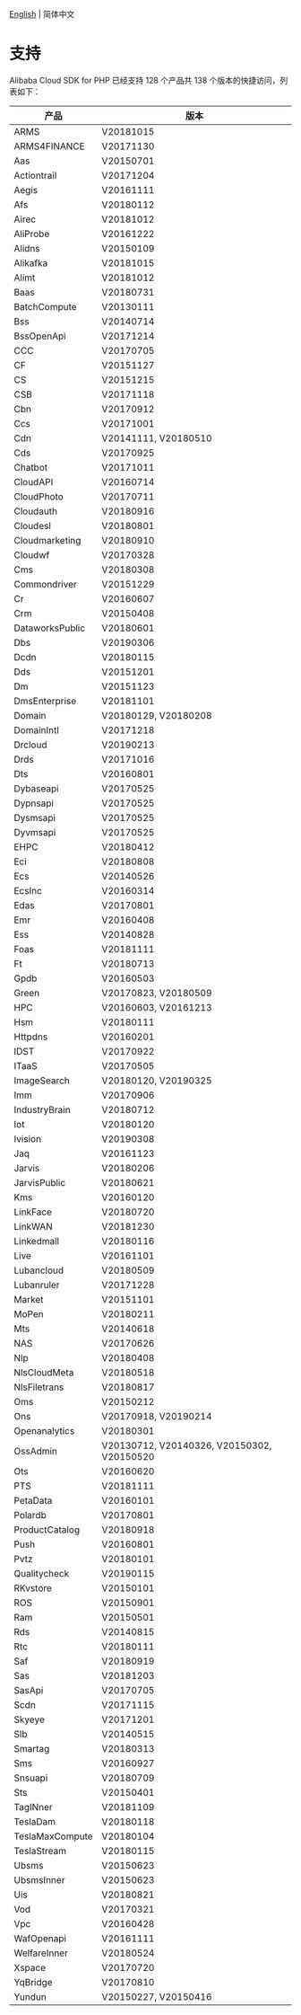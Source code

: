 [English](./SUPPORTED.md) | 简体中文

# 支持
Alibaba Cloud SDK for PHP 已经支持 128 个产品共 138 个版本的快捷访问，列表如下：

| 产品      |     版本     |
|----------|-------------|
| ARMS | V20181015 |
| ARMS4FINANCE | V20171130 |
| Aas | V20150701 |
| Actiontrail | V20171204 |
| Aegis | V20161111 |
| Afs | V20180112 |
| Airec | V20181012 |
| AliProbe | V20161222 |
| Alidns | V20150109 |
| Alikafka | V20181015 |
| Alimt | V20181012 |
| Baas | V20180731 |
| BatchCompute | V20130111 |
| Bss | V20140714 |
| BssOpenApi | V20171214 |
| CCC | V20170705 |
| CF | V20151127 |
| CS | V20151215 |
| CSB | V20171118 |
| Cbn | V20170912 |
| Ccs | V20171001 |
| Cdn | V20141111, V20180510 |
| Cds | V20170925 |
| Chatbot | V20171011 |
| CloudAPI | V20160714 |
| CloudPhoto | V20170711 |
| Cloudauth | V20180916 |
| Cloudesl | V20180801 |
| Cloudmarketing | V20180910 |
| Cloudwf | V20170328 |
| Cms | V20180308 |
| Commondriver | V20151229 |
| Cr | V20160607 |
| Crm | V20150408 |
| DataworksPublic | V20180601 |
| Dbs | V20190306 |
| Dcdn | V20180115 |
| Dds | V20151201 |
| Dm | V20151123 |
| DmsEnterprise | V20181101 |
| Domain | V20180129, V20180208 |
| DomainIntl | V20171218 |
| Drcloud | V20190213 |
| Drds | V20171016 |
| Dts | V20160801 |
| Dybaseapi | V20170525 |
| Dypnsapi | V20170525 |
| Dysmsapi | V20170525 |
| Dyvmsapi | V20170525 |
| EHPC | V20180412 |
| Eci | V20180808 |
| Ecs | V20140526 |
| EcsInc | V20160314 |
| Edas | V20170801 |
| Emr | V20160408 |
| Ess | V20140828 |
| Foas | V20181111 |
| Ft | V20180713 |
| Gpdb | V20160503 |
| Green | V20170823, V20180509 |
| HPC | V20160603, V20161213 |
| Hsm | V20180111 |
| Httpdns | V20160201 |
| IDST | V20170922 |
| ITaaS | V20170505 |
| ImageSearch | V20180120, V20190325 |
| Imm | V20170906 |
| IndustryBrain | V20180712 |
| Iot | V20180120 |
| Ivision | V20190308 |
| Jaq | V20161123 |
| Jarvis | V20180206 |
| JarvisPublic | V20180621 |
| Kms | V20160120 |
| LinkFace | V20180720 |
| LinkWAN | V20181230 |
| Linkedmall | V20180116 |
| Live | V20161101 |
| Lubancloud | V20180509 |
| Lubanruler | V20171228 |
| Market | V20151101 |
| MoPen | V20180211 |
| Mts | V20140618 |
| NAS | V20170626 |
| Nlp | V20180408 |
| NlsCloudMeta | V20180518 |
| NlsFiletrans | V20180817 |
| Oms | V20150212 |
| Ons | V20170918, V20190214 |
| Openanalytics | V20180301 |
| OssAdmin | V20130712, V20140326, V20150302, V20150520 |
| Ots | V20160620 |
| PTS | V20181111 |
| PetaData | V20160101 |
| Polardb | V20170801 |
| ProductCatalog | V20180918 |
| Push | V20160801 |
| Pvtz | V20180101 |
| Qualitycheck | V20190115 |
| RKvstore | V20150101 |
| ROS | V20150901 |
| Ram | V20150501 |
| Rds | V20140815 |
| Rtc | V20180111 |
| Saf | V20180919 |
| Sas | V20181203 |
| SasApi | V20170705 |
| Scdn | V20171115 |
| Skyeye | V20171201 |
| Slb | V20140515 |
| Smartag | V20180313 |
| Sms | V20160927 |
| Snsuapi | V20180709 |
| Sts | V20150401 |
| TagINner | V20181109 |
| TeslaDam | V20180118 |
| TeslaMaxCompute | V20180104 |
| TeslaStream | V20180115 |
| Ubsms | V20150623 |
| UbsmsInner | V20150623 |
| Uis | V20180821 |
| Vod | V20170321 |
| Vpc | V20160428 |
| WafOpenapi | V20161111 |
| WelfareInner | V20180524 |
| Xspace | V20170720 |
| YqBridge | V20170810 |
| Yundun | V20150227, V20150416 |
